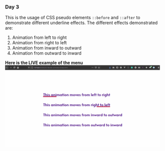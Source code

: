 ### Day 3

This is the usage of CSS pseudo elements `::before` and `::after` to demonstrate different underline effects.
The different effects demonstrated are:
1) Animation from left to right
1) Animation from right to left
1) Animation from inward to outward
1) Animation from outward to inward

**Here is the LIVE example of the menu**
![Animated Quick CSS Menu Bar](./animatedborders.gif)